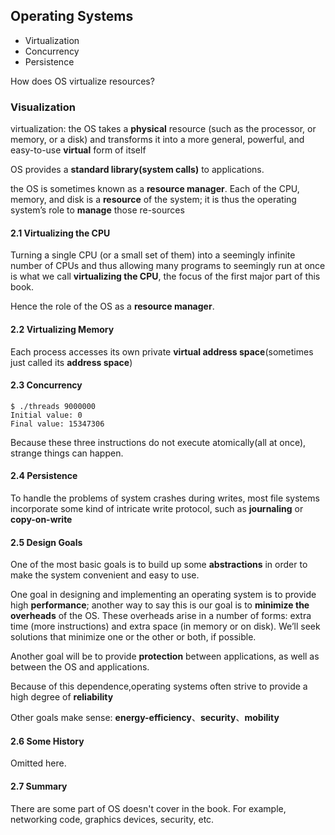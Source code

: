 ## Operating Systems

- Virtualization
- Concurrency
- Persistence

How does OS virtualize resources?

### Visualization

virtualization: the OS takes a **physical** resource (such as the processor, or memory, or a disk) and transforms it into a more general, powerful, and easy-to-use **virtual** form of itself

OS provides a **standard library(system calls)** to applications.

the OS is sometimes known as a **resource manager**. Each of the CPU, memory, and disk is a **resource** of the system; it is thus the operating system’s role to **manage** those re-sources

#### 2.1 Virtualizing the CPU

Turning a single CPU (or a small set of them) into a seemingly infinite number of CPUs and thus allowing many programs to seemingly run at once is what we call **virtualizing the CPU**, the focus of the first major part of this book.

Hence the role of the OS as a **resource manager**.

#### 2.2 Virtualizing Memory

Each process accesses its own private **virtual address space**(sometimes just called its **address space**)

#### 2.3 Concurrency

```
$ ./threads 9000000
Initial value: 0
Final value: 15347306
```

Because these three instructions do not execute atomically(all at once), strange things can happen. 

#### 2.4 Persistence

To handle the problems of system crashes during writes, most file systems incorporate some kind of intricate write protocol, such as **journaling** or **copy-on-write**

#### 2.5 Design Goals

One of the most basic goals is to build up some **abstractions** in order to make the system convenient and easy to use. 

One goal in designing and implementing an operating system is to provide high **performance**; another way to say this is our goal is to **minimize the overheads** of the OS. These overheads arise in a number of forms: extra time (more instructions) and extra space (in memory or on disk). We’ll seek solutions that minimize one or the other or both, if possible.

Another goal will be to provide **protection** between applications, as well as between the OS and applications.

Because of this dependence,operating systems often strive to provide a high degree of **reliability**

Other goals make sense: **energy-efficiency**、**security**、**mobility**

#### 2.6 Some History

Omitted here.

#### 2.7 Summary

There are some part of OS doesn't cover in the book. For example, networking code, graphics devices, security, etc.
